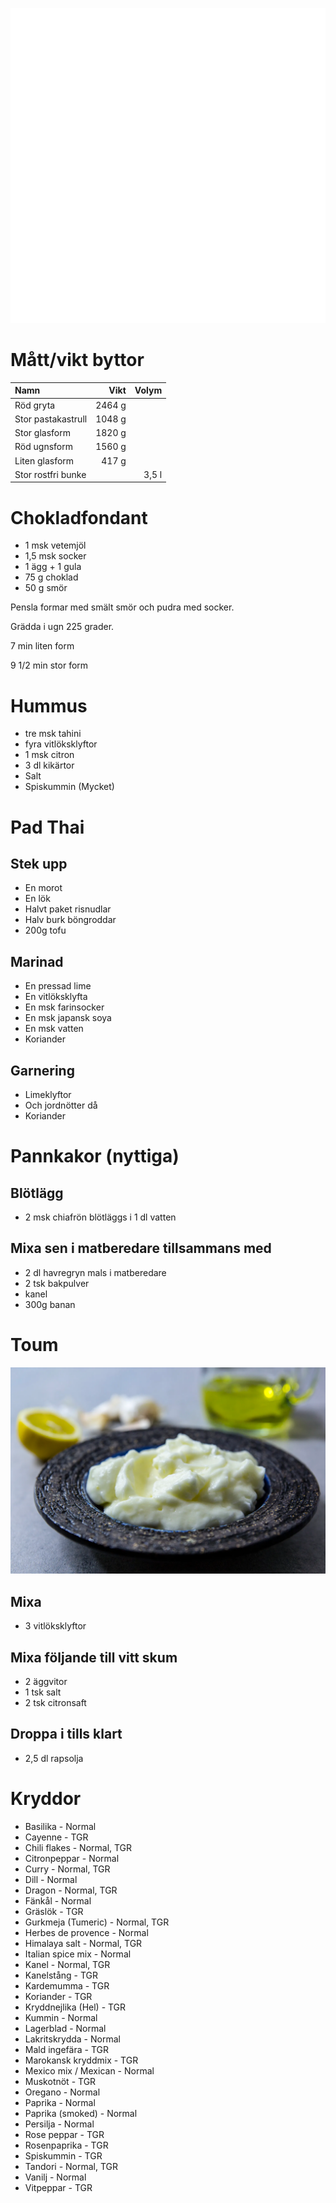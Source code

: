 [<img src="/assets/images/home1_i.png">](http://192.168.86.19)

# Mått/vikt byttor

| Namn               |   Vikt | Volym |
|:-------------------|-------:|------:|
| Röd gryta          | 2464 g |       |
| Stor pastakastrull | 1048 g |       |
| Stor glasform      | 1820 g |       |
| Röd ugnsform       | 1560 g |       |
| Liten glasform     |  417 g |       |
| Stor rostfri bunke |        | 3,5 l |

# Chokladfondant

* 1 msk vetemjöl
* 1,5 msk socker
* 1 ägg + 1 gula
* 75 g choklad
* 50 g smör

Pensla formar med smält smör och pudra med socker.

Grädda i ugn 225 grader.

7 min liten form

9 1/2 min stor form

# Hummus

* tre msk tahini
* fyra vitlöksklyftor
* 1 msk citron
* 3 dl kikärtor
* Salt
* Spiskummin (Mycket)

# Pad Thai

## Stek upp
* En morot
* En lök
* Halvt paket risnudlar 
* Halv burk böngroddar
* 200g tofu

## Marinad 
* En pressad lime
* En vitlöksklyfta
* En msk farinsocker
* En msk japansk soya
* En msk vatten
* Koriander

## Garnering
* Limeklyftor
* Och jordnötter då
* Koriander

# Pannkakor (nyttiga)

## Blötlägg

* 2 msk chiafrön blötläggs i 1 dl vatten

## Mixa sen i matberedare tillsammans med

* 2 dl havregryn mals i matberedare
* 2 tsk bakpulver
* kanel
* 300g banan

# Toum

![Toum](assets/images/toum.webp)

## Mixa

* 3 vitlöksklyftor

## Mixa följande till vitt skum

* 2 äggvitor
* 1 tsk salt
* 2 tsk citronsaft

## Droppa i tills klart

* 2,5 dl rapsolja

# Kryddor

* Basilika - Normal
* Cayenne - TGR
* Chili flakes - Normal, TGR
* Citronpeppar - Normal
* Curry - Normal, TGR
* Dill - Normal
* Dragon - Normal, TGR
* Fänkål - Normal
* Gräslök - TGR
* Gurkmeja (Tumeric) - Normal, TGR
* Herbes de provence - Normal
* Himalaya salt - Normal, TGR
* Italian spice mix - Normal
* Kanel - Normal, TGR
* Kanelstång - TGR
* Kardemumma - TGR
* Koriander - TGR
* Kryddnejlika (Hel) - TGR
* Kummin - Normal
* Lagerblad - Normal
* Lakritskrydda - Normal
* Mald ingefära - TGR
* Marokansk kryddmix - TGR
* Mexico mix / Mexican - Normal
* Muskotnöt - TGR
* Oregano - Normal
* Paprika - Normal
* Paprika (smoked) - Normal
* Persilja - Normal
* Rose peppar - TGR
* Rosenpaprika - TGR
* Spiskummin - TGR
* Tandori - Normal, TGR
* Vanilj - Normal
* Vitpeppar - TGR

